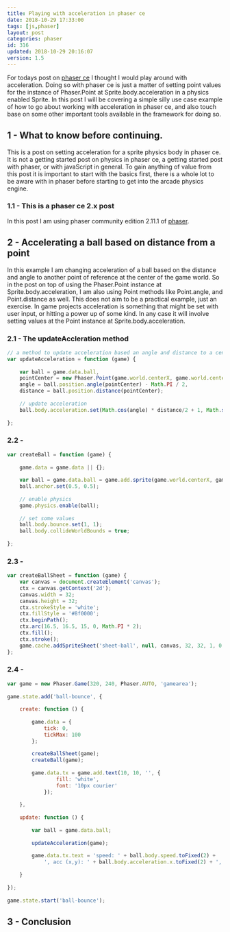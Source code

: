```yaml
---
title: Playing with acceleration in phaser ce
date: 2018-10-29 17:33:00
tags: [js,phaser]
layout: post
categories: phaser
id: 316
updated: 2018-10-29 20:16:07
version: 1.5
---
```


For todays post on [phaser ce](https://photonstorm.github.io/phaser-ce/index.html) I thought I would play around with acceleration. Doing so with phaser ce is just a matter of setting point values for the instance of Phaser.Point at Sprite.body.acceleration in a physics enabled Sprite. In this post I will be covering a simple silly use case example of how to go about working with acceleration in phaser ce, and also touch base on some other important tools available in the framework for doing so.

<!-- more -->

## 1 - What to know before continuing.

This is a post on setting acceleration for a sprite physics body in phaser ce. It is not a getting started post on physics in phaser ce, a getting started post with phaser, or with javaScript in general. To gain anything of value from this post it is important to start with the basics first, there is a whole lot to be aware with in phaser before starting to get into the arcade physics engine.

### 1.1 - This is a phaser ce 2.x post

In this post I am using phaser community edition 2.11.1 of [phaser](http://phaser.io/).

## 2 -  Accelerating a ball based on distance from a point

In this example I am changing acceleration of a ball based on the distance and angle to another point of reference at the center of the game world. So in the post on top of using the Phaser.Point instance at Sprite.body.acceleration, I am also using Point methods like Point.angle, and Point.distance as well. This does not aim to be a practical example, just an exercise. In game projects acceleration is something that might be set with user input, or hitting a power up of some kind. In any case it will involve setting values at the Point instance at Sprite.body.acceleration.

### 2.1 - The updateAccleration method

```js
// a method to update acceleration based an angle and distance to a center point
var updateAcceleration = function (game) {
 
    var ball = game.data.ball,
    pointCenter = new Phaser.Point(game.world.centerX, game.world.centerY),
    angle = ball.position.angle(pointCenter) - Math.PI / 2,
    distance = ball.position.distance(pointCenter);
 
    // update acceleration
    ball.body.acceleration.set(Math.cos(angle) * distance/2 + 1, Math.sin(angle) * distance/2 + 1);
 
};
```

### 2.2 -

```js
var createBall = function (game) {
 
    game.data = game.data || {};
 
    var ball = game.data.ball = game.add.sprite(game.world.centerX, game.world.centerY, 'sheet-ball', 0);
    ball.anchor.set(0.5, 0.5);
 
    // enable physics
    game.physics.enable(ball);
 
    // set some values
    ball.body.bounce.set(1, 1);
    ball.body.collideWorldBounds = true;
 
};
```

### 2.3 -

```js
var createBallSheet = function (game) {
    var canvas = document.createElement('canvas');
    ctx = canvas.getContext('2d');
    canvas.width = 32;
    canvas.height = 32;
    ctx.strokeStyle = 'white';
    ctx.fillStyle = '#8f0000';
    ctx.beginPath();
    ctx.arc(16.5, 16.5, 15, 0, Math.PI * 2);
    ctx.fill();
    ctx.stroke();
    game.cache.addSpriteSheet('sheet-ball', null, canvas, 32, 32, 1, 0, 0);
};
```

### 2.4 -

```js
var game = new Phaser.Game(320, 240, Phaser.AUTO, 'gamearea');
 
game.state.add('ball-bounce', {
 
    create: function () {
 
        game.data = {
            tick: 0,
            tickMax: 100
        };
 
        createBallSheet(game);
        createBall(game);
 
        game.data.tx = game.add.text(10, 10, '', {
                fill: 'white',
                font: '10px courier'
            });
 
    },
 
    update: function () {
 
        var ball = game.data.ball;
 
        updateAcceleration(game);
 
        game.data.tx.text = 'speed: ' + ball.body.speed.toFixed(2) +
            ', acc (x,y): ' + ball.body.acceleration.x.toFixed(2) + ',' + ball.body.acceleration.y.toFixed(2);
 
    }
 
});
 
game.state.start('ball-bounce');
```

## 3 - Conclusion